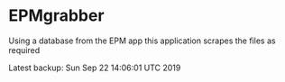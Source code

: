 # EPMgrabber
Using a database from the EPM app this application scrapes the files as required


Latest backup: Sun Sep 22 14:06:01 UTC 2019
